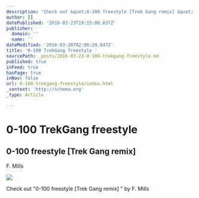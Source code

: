 ```yaml
---
description: 'Check out &quot;0-100 freestyle [Trek Gang remix] &quot; by F. Mills'
author: []
datePublished: '2016-03-23T19:15:00.837Z'
publisher:
  domain: ''
  name: ''
dateModified: '2016-03-20T02:00:29.847Z'
title: '0-100 TrekGang freestyle '
sourcePath: _posts/2016-03-23-0-100-trekgang-freestyle.md
published: true
inFeed: true
hasPage: true
inNav: false
url: 0-100-trekgang-freestyle/index.html
_context: 'http://schema.org'
_type: Article

---
```

# 0-100 TrekGang freestyle 

<article style=""><h1>0-100 freestyle [Trek Gang remix]</h1><p>F. Mills</p><img src="https://gp1.wac.edgecastcdn.net/802892/production_public/Artist/786500/image/1454348996_IMG_3081.JPG" /></article>

Check out "0-100 freestyle \[Trek Gang remix\] " by F. Mills